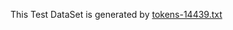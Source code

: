 This Test DataSet is generated by [tokens-14439.txt](https://github.com/zhouhao/CS525-Big-Data-Course-Project/blob/master/Project2/task1-Mahout/DataSetGenerator/tokens-14439.txt)
